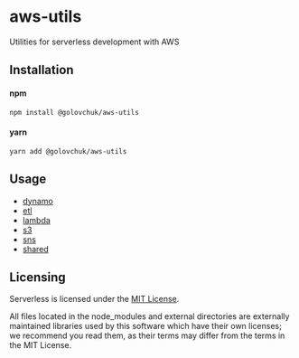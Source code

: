 # aws-utils
Utilities for serverless development with AWS

## Installation

#### npm
```
npm install @golovchuk/aws-utils
```

#### yarn
```
yarn add @golovchuk/aws-utils
```

## Usage

- [dynamo](./src/dynamo/samples.md)
- [etl](./src/etl/samples.md)
- [lambda](./src/lambda/samples.md)
- [s3](./src/s3/samples.md)
- [sns](./src/sns/samples.md)
- [shared](./src/shared/samples.md)

## Licensing

Serverless is licensed under the [MIT License](./LICENSE.txt).

All files located in the node_modules and external directories are externally maintained libraries used by this software which have their own licenses; we recommend you read them, as their terms may differ from the terms in the MIT License.
